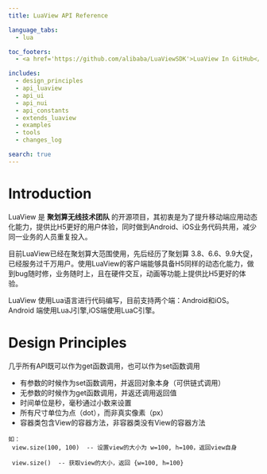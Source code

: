 ```yaml
---
title: LuaView API Reference

language_tabs:
  - lua

toc_footers:
  - <a href='https://github.com/alibaba/LuaViewSDK'>LuaView In GitHub</a>

includes:
  - design_principles
  - api_luaview
  - api_ui
  - api_nui
  - api_constants
  - extends_luaview
  - examples
  - tools
  - changes_log

search: true
---
```


# Introduction

LuaView 是 **聚划算无线技术团队** 的开源项目，其初衷是为了提升移动端应用动态化能力，提供比H5更好的用户体验，同时做到Android、iOS业务代码共用，减少同一业务的人员重复投入。

目前LuaView已经在聚划算大范围使用，先后经历了聚划算 3.8、6.6、9.9大促，已经服务过千万用户。使用LuaView的客户端能够具备H5同样的动态化能力，做到bug随时修，业务随时上，且在硬件交互，动画等功能上提供比H5更好的体验。

LuaView 使用Lua语言进行代码编写，目前支持两个端：Android和iOS。Android
端使用LuaJ引擎,iOS端使用LuaC引擎。

# Design Principles

几乎所有API既可以作为get函数调用，也可以作为set函数调用

* 有参数的时候作为set函数调用，并返回对象本身（可供链式调用）
* 无参数的时候作为get函数调用，并返还调用返回值
* 时间单位是秒，毫秒通过小数来设置
* 所有尺寸单位为点（dot），而非真实像素（px）
* 容器类包含View的容器方法，非容器类没有View的容器方法

```
如：
 view.size(100, 100)  -- 设置view的大小为 w=100, h=100，返回view自身

 view.size()  -- 获取view的大小，返回 {w=100, h=100}
```
